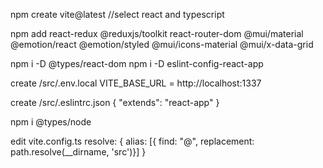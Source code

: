 
npm create vite@latest
//select react and typescript

npm add react-redux @reduxjs/toolkit react-router-dom @mui/material @emotion/react @emotion/styled @mui/icons-material @mui/x-data-grid

npm i -D @types/react-dom
npm i -D eslint-config-react-app


create 
/src/.env.local
VITE_BASE_URL = http://localhost:1337

create
/src/.eslintrc.json
{
    "extends": "react-app"
}

npm i @types/node

edit vite.config.ts
resolve: {
      alias: [{ find: "@", replacement: path.resolve(__dirname, 'src')}]
  }

